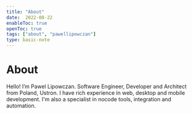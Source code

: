 ```yaml
---
title: "About"
date:  2022-08-22
enableToc: true
openToc: true
tags: ["about", "pawellipowczan"]
type: basic-note
---
```

# About

Hello! I’m Pawel Lipowczan. Software Engineer, Developer and Architect from Poland, Ustron. I have rich experience in web, desktop and mobile development. I'm also a specialist in nocode tools, integration and automation.

